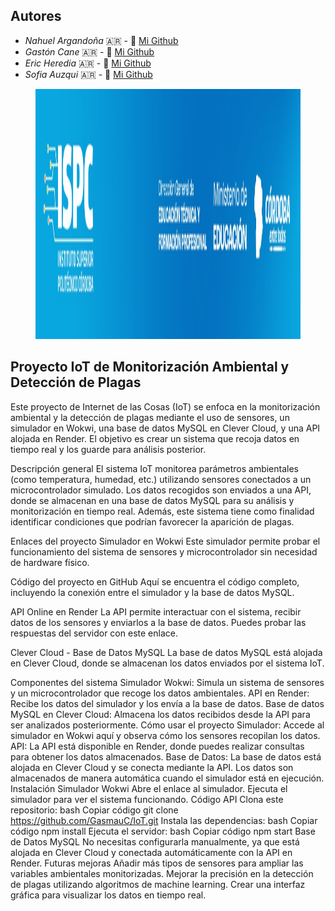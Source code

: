 ## Autores

- *Nahuel Argandoña* 🇦🇷 - 🐣 [Mi Github](https://github.com/Aubar48)
- *Gastón Cane* 🇦🇷 - 🐣 [Mi Github](https://github.com/GasmauC)
- *Eric Heredia* 🇦🇷 - 🐣 [Mi Github](https://github.com/Eric-Heredia)
- *Sofia Auzqui* 🇦🇷 - 🐣 [Mi Github](https://github.com/Sofyauzqui)

<figure><img src="./ispc.jpeg" alt="logo" style="height: 400px;"></figure>

## Proyecto IoT de Monitorización Ambiental y Detección de Plagas
Este proyecto de Internet de las Cosas (IoT) se enfoca en la monitorización ambiental y la detección de plagas mediante el uso de sensores, un simulador en Wokwi, una base de datos MySQL en Clever Cloud, y una API alojada en Render. El objetivo es crear un sistema que recoja datos en tiempo real y los guarde para análisis posterior.

Descripción general
El sistema IoT monitorea parámetros ambientales (como temperatura, humedad, etc.) utilizando sensores conectados a un microcontrolador simulado. Los datos recogidos son enviados a una API, donde se almacenan en una base de datos MySQL para su análisis y monitorización en tiempo real. Además, este sistema tiene como finalidad identificar condiciones que podrían favorecer la aparición de plagas.

Enlaces del proyecto
Simulador en Wokwi
Este simulador permite probar el funcionamiento del sistema de sensores y microcontrolador sin necesidad de hardware físico.

Código del proyecto en GitHub
Aquí se encuentra el código completo, incluyendo la conexión entre el simulador y la base de datos MySQL.

API Online en Render
La API permite interactuar con el sistema, recibir datos de los sensores y enviarlos a la base de datos. Puedes probar las respuestas del servidor con este enlace.

Clever Cloud - Base de Datos MySQL
La base de datos MySQL está alojada en Clever Cloud, donde se almacenan los datos enviados por el sistema IoT.

Componentes del sistema
Simulador Wokwi: Simula un sistema de sensores y un microcontrolador que recoge los datos ambientales.
API en Render: Recibe los datos del simulador y los envía a la base de datos.
Base de datos MySQL en Clever Cloud: Almacena los datos recibidos desde la API para ser analizados posteriormente.
Cómo usar el proyecto
Simulador: Accede al simulador en Wokwi aquí y observa cómo los sensores recopilan los datos.
API: La API está disponible en Render, donde puedes realizar consultas para obtener los datos almacenados.
Base de Datos: La base de datos está alojada en Clever Cloud y se conecta mediante la API. Los datos son almacenados de manera automática cuando el simulador está en ejecución.
Instalación
Simulador Wokwi
Abre el enlace al simulador.
Ejecuta el simulador para ver el sistema funcionando.
Código API
Clona este repositorio:
bash
Copiar código
git clone https://github.com/GasmauC/IoT.git
Instala las dependencias:
bash
Copiar código
npm install
Ejecuta el servidor:
bash
Copiar código
npm start
Base de Datos MySQL
No necesitas configurarla manualmente, ya que está alojada en Clever Cloud y conectada automáticamente con la API en Render.
Futuras mejoras
Añadir más tipos de sensores para ampliar las variables ambientales monitorizadas.
Mejorar la precisión en la detección de plagas utilizando algoritmos de machine learning.
Crear una interfaz gráfica para visualizar los datos en tiempo real.

